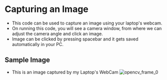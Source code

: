 # Capturing an Image
* This code can be used to capture an image using your laptop's webcam.
* On running this code, you will see a  camera window, from where we can adjust the camera angle and click an image.
* Image can be clicked by pressing spacebar and it gets saved automatically in your PC.

## Sample Image

* This is an image captured by my Laptop's WebCam
![opencv_frame_0](https://user-images.githubusercontent.com/58645688/138425721-205ec873-216d-4e35-95f4-3cd184d5311b.png)
